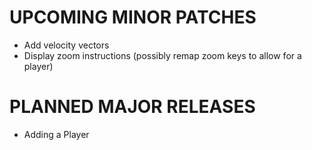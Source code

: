 # UPCOMING MINOR PATCHES
- Add velocity vectors
- Display zoom instructions (possibly remap zoom keys to allow for a player)

# PLANNED MAJOR RELEASES
- Adding a Player

